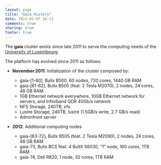 ```yaml
---
layout: page
title: "Gaia History"
date: 2013-05-07 16:13
comments: true
sharing: true
footer: true
---
```


The **gaia** cluster exists since late 2011 to serve the computing needs of the [University of Luxembourg](http://www.uni.lu).

The platform has evolved since 2011 as follows:

* **November 2011**: Initialization of the cluster composed by:

  * gaia-[1-60], Bullx B500, 60 nodes, 720 cores, 1440 GB RAM
  * gaia-[61-62], Bullx B505 (feat. 2 Tesla M2070), 2 nodes, 24 cores, 48 GB RAM
  * 1GB Ethernet network everywhere, 10GB Ethernet network for servers, and Infiniband QDR 40Gb/s network
  * NFS Storage, 240TB, xfs
  * Lustre Storage, 240TB, lustre (1.5GB/s write, 2.7 GB/s read)
  * Adminfront server

* **2012**: Additional computing nodes
  * gaia-[63-72], Bullx B505 (feat. 2 Tesla M2090), 2 nodes, 24 cores, 48 GB RAM
  * gaia-73, Bullx BCS feat. 4 BullX S6030, "1" node, 160 cores, 1TB RAM
  * gaia-74, Dell R820, 1 node, 32 cores, 1TB RAM


